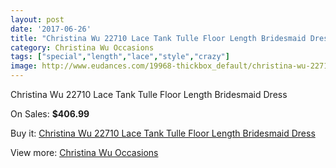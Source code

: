 ```yaml
---
layout: post
date: '2017-06-26'
title: "Christina Wu 22710 Lace Tank Tulle Floor Length Bridesmaid Dress"
category: Christina Wu Occasions
tags: ["special","length","lace","style","crazy"]
image: http://www.eudances.com/19968-thickbox_default/christina-wu-22710-lace-tank-tulle-floor-length-bridesmaid-dress.jpg
---
```

Christina Wu 22710 Lace Tank Tulle Floor Length Bridesmaid Dress

On Sales: **$406.99**
<a href="https://www.eudances.com/en/christina-wu-occasions/5972-christina-wu-22710-lace-tank-tulle-floor-length-bridesmaid-dress.html"><amp-img layout="responsive" width="600" height="600" src="//www.eudances.com/19968-thickbox_default/christina-wu-22710-lace-tank-tulle-floor-length-bridesmaid-dress.jpg" alt="Christina Wu 22710 Lace Tank Tulle Floor Length Bridesmaid Dress 0" /></a>
<a href="https://www.eudances.com/en/christina-wu-occasions/5972-christina-wu-22710-lace-tank-tulle-floor-length-bridesmaid-dress.html"><amp-img layout="responsive" width="600" height="600" src="//www.eudances.com/19970-thickbox_default/christina-wu-22710-lace-tank-tulle-floor-length-bridesmaid-dress.jpg" alt="Christina Wu 22710 Lace Tank Tulle Floor Length Bridesmaid Dress 1" /></a>
<a href="https://www.eudances.com/en/christina-wu-occasions/5972-christina-wu-22710-lace-tank-tulle-floor-length-bridesmaid-dress.html"><amp-img layout="responsive" width="600" height="600" src="//www.eudances.com/19969-thickbox_default/christina-wu-22710-lace-tank-tulle-floor-length-bridesmaid-dress.jpg" alt="Christina Wu 22710 Lace Tank Tulle Floor Length Bridesmaid Dress 2" /></a>

Buy it: [Christina Wu 22710 Lace Tank Tulle Floor Length Bridesmaid Dress](https://www.eudances.com/en/christina-wu-occasions/5972-christina-wu-22710-lace-tank-tulle-floor-length-bridesmaid-dress.html "Christina Wu 22710 Lace Tank Tulle Floor Length Bridesmaid Dress")

View more: [Christina Wu Occasions](https://www.eudances.com/en/59-christina-wu-occasions "Christina Wu Occasions")